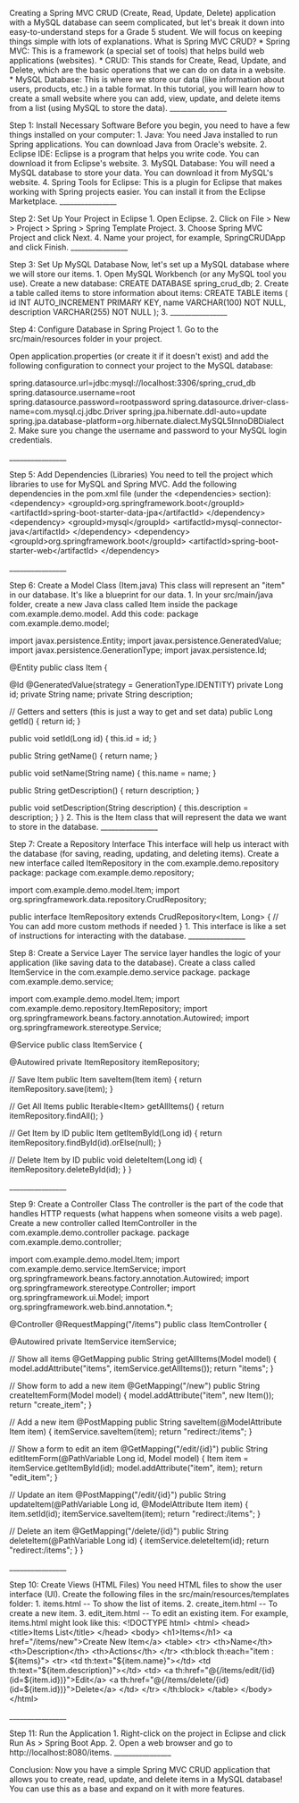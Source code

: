 Creating a Spring MVC CRUD (Create, Read, Update, Delete) application
with a MySQL database can seem complicated, but let\'s break it down
into easy-to-understand steps for a Grade 5 student. We will focus on
keeping things simple with lots of explanations. What is Spring MVC
CRUD? \* Spring MVC: This is a framework (a special set of tools) that
helps build web applications (websites). \* CRUD: This stands for
Create, Read, Update, and Delete, which are the basic operations that we
can do on data in a website. \* MySQL Database: This is where we store
our data (like information about users, products, etc.) in a table
format. In this tutorial, you will learn how to create a small website
where you can add, view, update, and delete items from a list (using
MySQL to store the data). \_\_\_\_\_\_\_\_\_\_\_\_\_\_\_\_

Step 1: Install Necessary Software Before you begin, you need to have a
few things installed on your computer: 1. Java: You need Java installed
to run Spring applications. You can download Java from Oracle\'s
website. 2. Eclipse IDE: Eclipse is a program that helps you write code.
You can download it from Eclipse\'s website. 3. MySQL Database: You will
need a MySQL database to store your data. You can download it from
MySQL\'s website. 4. Spring Tools for Eclipse: This is a plugin for
Eclipse that makes working with Spring projects easier. You can install
it from the Eclipse Marketplace. \_\_\_\_\_\_\_\_\_\_\_\_\_\_\_\_

Step 2: Set Up Your Project in Eclipse 1. Open Eclipse. 2. Click on File
\> New \> Project \> Spring \> Spring Template Project. 3. Choose Spring
MVC Project and click Next. 4. Name your project, for example,
SpringCRUDApp and click Finish. \_\_\_\_\_\_\_\_\_\_\_\_\_\_\_\_

Step 3: Set Up MySQL Database Now, let's set up a MySQL database where
we will store our items. 1. Open MySQL Workbench (or any MySQL tool you
use). Create a new database: CREATE DATABASE spring_crud_db; 2. Create a
table called items to store information about items: CREATE TABLE items
( id INT AUTO_INCREMENT PRIMARY KEY, name VARCHAR(100) NOT NULL,
description VARCHAR(255) NOT NULL ); 3. \_\_\_\_\_\_\_\_\_\_\_\_\_\_\_\_

Step 4: Configure Database in Spring Project 1. Go to the
src/main/resources folder in your project.

Open application.properties (or create it if it doesn\'t exist) and add
the following configuration to connect your project to the MySQL
database:

spring.datasource.url=jdbc:mysql://localhost:3306/spring_crud_db
spring.datasource.username=root spring.datasource.password=rootpassword
spring.datasource.driver-class-name=com.mysql.cj.jdbc.Driver
spring.jpa.hibernate.ddl-auto=update
spring.jpa.database-platform=org.hibernate.dialect.MySQL5InnoDBDialect
2. Make sure you change the username and password to your MySQL login
credentials.

\_\_\_\_\_\_\_\_\_\_\_\_\_\_\_\_

Step 5: Add Dependencies (Libraries) You need to tell the project which
libraries to use for MySQL and Spring MVC. Add the following
dependencies in the pom.xml file (under the \<dependencies\> section):
\<dependency\> \<groupId\>org.springframework.boot\</groupId\>
\<artifactId\>spring-boot-starter-data-jpa\</artifactId\>
\</dependency\> \<dependency\> \<groupId\>mysql\</groupId\>
\<artifactId\>mysql-connector-java\</artifactId\> \</dependency\>
\<dependency\> \<groupId\>org.springframework.boot\</groupId\>
\<artifactId\>spring-boot-starter-web\</artifactId\> \</dependency\>

\_\_\_\_\_\_\_\_\_\_\_\_\_\_\_\_

Step 6: Create a Model Class (Item.java) This class will represent an
\"item\" in our database. It\'s like a blueprint for our data.  1. In
your src/main/java folder, create a new Java class called Item inside
the package com.example.demo.model. Add this code: package
com.example.demo.model;

import javax.persistence.Entity; import
javax.persistence.GeneratedValue; import
javax.persistence.GenerationType; import javax.persistence.Id;

\@Entity public class Item {

\@Id \@GeneratedValue(strategy = GenerationType.IDENTITY) private Long
id; private String name; private String description;

// Getters and setters (this is just a way to get and set data) public
Long getId() { return id; }

public void setId(Long id) { this.id = id; }

public String getName() { return name; }

public void setName(String name) { this.name = name; }

public String getDescription() { return description; }

public void setDescription(String description) { this.description =
description; } } 2. This is the Item class that will represent the data
we want to store in the database. \_\_\_\_\_\_\_\_\_\_\_\_\_\_\_\_

Step 7: Create a Repository Interface This interface will help us
interact with the database (for saving, reading, updating, and deleting
items). Create a new interface called ItemRepository in the
com.example.demo.repository package: package
com.example.demo.repository;

import com.example.demo.model.Item; import
org.springframework.data.repository.CrudRepository;

public interface ItemRepository extends CrudRepository\<Item, Long\> {
// You can add more custom methods if needed }  1. This interface is
like a set of instructions for interacting with the database.
\_\_\_\_\_\_\_\_\_\_\_\_\_\_\_\_

Step 8: Create a Service Layer The service layer handles the logic of
your application (like saving data to the database). Create a class
called ItemService in the com.example.demo.service package. package
com.example.demo.service;

import com.example.demo.model.Item; import
com.example.demo.repository.ItemRepository; import
org.springframework.beans.factory.annotation.Autowired; import
org.springframework.stereotype.Service;

\@Service public class ItemService {

\@Autowired private ItemRepository itemRepository;

// Save Item public Item saveItem(Item item) { return
itemRepository.save(item); }

// Get All Items public Iterable\<Item\> getAllItems() { return
itemRepository.findAll(); }

// Get Item by ID public Item getItemById(Long id) { return
itemRepository.findById(id).orElse(null); }

// Delete Item by ID public void deleteItem(Long id) {
itemRepository.deleteById(id); } }

\_\_\_\_\_\_\_\_\_\_\_\_\_\_\_\_

Step 9: Create a Controller Class The controller is the part of the code
that handles HTTP requests (what happens when someone visits a web
page). Create a new controller called ItemController in the
com.example.demo.controller package. package
com.example.demo.controller;

import com.example.demo.model.Item; import
com.example.demo.service.ItemService; import
org.springframework.beans.factory.annotation.Autowired; import
org.springframework.stereotype.Controller; import
org.springframework.ui.Model; import
org.springframework.web.bind.annotation.\*;

\@Controller \@RequestMapping(\"/items\") public class ItemController {

\@Autowired private ItemService itemService;

// Show all items \@GetMapping public String getAllItems(Model model) {
model.addAttribute(\"items\", itemService.getAllItems()); return
\"items\"; }

// Show form to add a new item \@GetMapping(\"/new\") public String
createItemForm(Model model) { model.addAttribute(\"item\", new Item());
return \"create_item\"; }

// Add a new item \@PostMapping public String saveItem(@ModelAttribute
Item item) { itemService.saveItem(item); return \"redirect:/items\"; }

// Show a form to edit an item \@GetMapping(\"/edit/{id}\") public
String editItemForm(@PathVariable Long id, Model model) { Item item =
itemService.getItemById(id); model.addAttribute(\"item\", item); return
\"edit_item\"; }

// Update an item \@PostMapping(\"/edit/{id}\") public String
updateItem(@PathVariable Long id, \@ModelAttribute Item item) {
item.setId(id); itemService.saveItem(item); return \"redirect:/items\";
}

// Delete an item \@GetMapping(\"/delete/{id}\") public String
deleteItem(@PathVariable Long id) { itemService.deleteItem(id); return
\"redirect:/items\"; } }

\_\_\_\_\_\_\_\_\_\_\_\_\_\_\_\_

Step 10: Create Views (HTML Files) You need HTML files to show the user
interface (UI). Create the following files in the
src/main/resources/templates folder:  1. items.html -- To show the list
of items. 2. create_item.html -- To create a new item. 3. edit_item.html
-- To edit an existing item. For example, items.html might look like
this: \<!DOCTYPE html\> \<html\> \<head\> \<title\>Items List\</title\>
\</head\> \<body\> \<h1\>Items\</h1\> \<a href=\"/items/new\"\>Create
New Item\</a\> \<table\> \<tr\> \<th\>Name\</th\>
\<th\>Description\</th\> \<th\>Actions\</th\> \</tr\> \<th:block
th:each=\"item : \${items}\"\> \<tr\> \<td
th:text=\"\${item.name}\"\>\</td\> \<td
th:text=\"\${item.description}\"\>\</td\> \<td\> \<a
th:href=\"@{/items/edit/{id}(id=\${item.id})}\"\>Edit\</a\> \<a
th:href=\"@{/items/delete/{id}(id=\${item.id})}\"\>Delete\</a\> \</td\>
\</tr\> \</th:block\> \</table\> \</body\> \</html\>

\_\_\_\_\_\_\_\_\_\_\_\_\_\_\_\_

Step 11: Run the Application  1. Right-click on the project in Eclipse
and click Run As \> Spring Boot App. 2. Open a web browser and go to
http://localhost:8080/items. \_\_\_\_\_\_\_\_\_\_\_\_\_\_\_\_

Conclusion: Now you have a simple Spring MVC CRUD application that
allows you to create, read, update, and delete items in a MySQL
database! You can use this as a base and expand on it with more
features.

